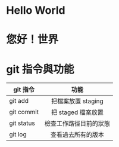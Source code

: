 # Hello World
# 您好！世界

# git 指令與功能

| git 指令       | 功能              |
| ------------- |:----------------:|
| git add       | 把檔案放置 staging |
| git commit    | 把 staged 檔案放置 |
| git status    | 檢查工作路徑目前的狀態|
| git log       | 查看過去所有的版本|
